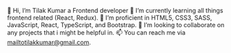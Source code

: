 👋 Hi, I’m Tilak Kumar a Frontend developer
🌱 I’m currently learning all things frontend related (React, Redux).
🔭 I’m proficient in HTML5, CSS3, SASS, JavaScript, React, TypeScript, and Bootstrap.
💞️ I’m looking to collaborate on any projects that i might be helpful in.
📫 You can reach me via mailtotilakkumar@gmail.com.
